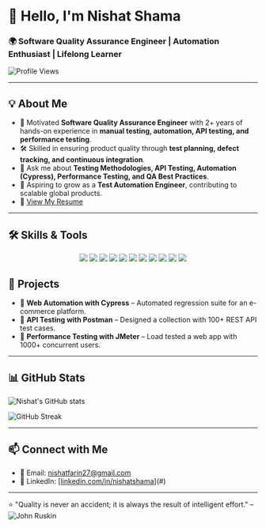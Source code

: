 # 👋 Hello, I'm Nishat Shama  
### 🌍 Software Quality Assurance Engineer | Automation Enthusiast | Lifelong Learner  

![Profile Views](https://komarev.com/ghpvc/?username=nishat27farin&label=Profile%20views&color=0e75b6&style=flat)  

---

## 💡 About Me  
- 🌱 Motivated **Software Quality Assurance Engineer** with 2+ years of hands-on experience in **manual testing, automation, API testing, and performance testing**.  
- 🛠️ Skilled in ensuring product quality through **test planning, defect tracking, and continuous integration**.  
- 💬 Ask me about **Testing Methodologies, API Testing, Automation (Cypress), Performance Testing, and QA Best Practices**.  
- 🎯 Aspiring to grow as a **Test Automation Engineer**, contributing to scalable global products.  
- 📄 [View My Resume](https://drive.google.com/file/d/19fwyV6b_k8jOQA14663-FlNRqoilavme/view?usp=drivesdk)  

---

## 🛠️ Skills & Tools  

<p align="center">
  <!-- Languages -->
  <img src="https://img.shields.io/badge/Python-3776AB?style=for-the-badge&logo=python&logoColor=white"/>
  <img src="https://img.shields.io/badge/JavaScript-F7DF1E?style=for-the-badge&logo=javascript&logoColor=black"/>

  <!-- Testing Tools -->
  <img src="https://img.shields.io/badge/Postman-FF6C37?style=for-the-badge&logo=postman&logoColor=white"/>
  <img src="https://img.shields.io/badge/Cypress-17202C?style=for-the-badge&logo=cypress&logoColor=white"/>
  <!-- <img src="https://img.shields.io/badge/Selenium-43B02A?style=for-the-badge&logo=selenium&logoColor=white"/> -->
  <img src="https://img.shields.io/badge/JMeter-D22128?style=for-the-badge&logo=apachejmeter&logoColor=white"/>

  <!-- Version Control -->
  <img src="https://img.shields.io/badge/Git-F05032?style=for-the-badge&logo=git&logoColor=white"/>
  <img src="https://img.shields.io/badge/GitHub-181717?style=for-the-badge&logo=github&logoColor=white"/>
  <img src="https://img.shields.io/badge/Jenkins-D24939?style=for-the-badge&logo=jenkins&logoColor=white"/>

  <!-- Project Management -->
  <img src="https://img.shields.io/badge/Jira-0052CC?style=for-the-badge&logo=jira&logoColor=white"/>
  <img src="https://img.shields.io/badge/Hotjar-FD3A5C?style=for-the-badge&logo=hotjar&logoColor=white"/>
  <img src="https://img.shields.io/badge/Microsoft%20Clarity-0078D4?style=for-the-badge&logo=microsoft&logoColor=white"/>
</p>


## 📂 Projects  

- 🔹 **Web Automation with Cypress** – Automated regression suite for an e-commerce platform.  
- 🔹 **API Testing with Postman** – Designed a collection with 100+ REST API test cases.  
- 🔹 **Performance Testing with JMeter** – Load tested a web app with 1000+ concurrent users.  

---

<!--## 🏆 Certifications & Achievements  

- ✅ [ISTQB Certified Tester] *(add if applicable)*  
- ✅ Completed **50+ API test scenarios** with Postman  
- ✅ Automated **200+ test cases** using Cypress & Selenium  
- ✅ Active contributor to **QA best practices** in Agile teams 

--- -->

## 📊 GitHub Stats  

![Nishat's GitHub stats](https://github-readme-stats.vercel.app/api?username=nishat27farin&show_icons=true&theme=white)  
<!--![Top Languages](https://github-readme-stats.vercel.app/api/top-langs/?username=nishat27farin&layout=compact&theme=tokyonight)  -->
![GitHub Streak](https://github-readme-streak-stats.herokuapp.com/?user=nishat27farin&theme=white)  

---

## 📫 Connect with Me  

- 📧 Email: [nishatfarin27@gmail.com](mailto:nishatfarin27@gmail.com)  
- 💼 LinkedIn: [[linkedin.com/in/nishatshama](https://www.linkedin.com/in/nishat-shama/)](#)  
<!--- 🌐 Portfolio/Blog: *(add if you create one)*  -->

---

⭐ "Quality is never an accident; it is always the result of intelligent effort." – ![John Ruskin](https://img.shields.io/badge/John%20Ruskin-00b300?style=flat&logoColor=white)




